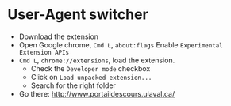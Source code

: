 # User-Agent switcher

- Download the extension
- Open Google chrome, `Cmd L`, `about:flags` Enable `Experimental Extension APIs`
- `Cmd L`, `chrome://extensions`, load the extension.
  - Check the `Developer mode` checkbox
  - Click on `Load unpacked extension...`
  - Search for the right folder
- Go there: http://www.portaildescours.ulaval.ca/
